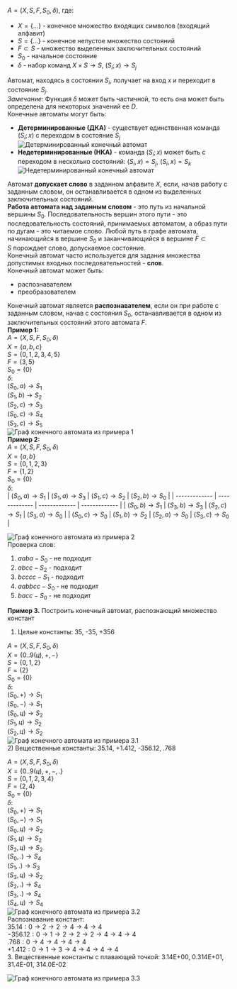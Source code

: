 $A=(X,S,F,S_0,δ)$, где:
- $X=\{...\}$ - конечное множество входящих символов (входящий алфавит)
- $S=\{...\}$ - конечное непустое множество состояний
- $F⊂S$ - множество выделенных заключительных состояний
- $S_0$ - начальное состояние
- $δ$ - набор команд $X \times S→S$, $(S_i;x)→S_j$
  
Автомат, находясь в состоянии $S_i$, получает на вход $x$ и переходит в состояние $S_j$.  
*Замечание:* Функция $δ$ может быть частичной, то есть она может быть определена для некоторых значений ее $D$.  
Конечные автоматы могут быть:
- **Детерминированные (ДКА)** - существует единственная команда $(S_i;x)$ с переходом в состояние $S_j$
	![Детерминированный конечный автомат](../Pictures/03_01.%20Детерминированный%20конечный%20автомат.png)
- **Недетерминированные (НКА)** - команда $(S_i;x)$ может быть с переходом в несколько состояний: $(S_i,x)=S_j$, $(S_i,x)=S_k$
	![Недетерминированный конечный автомат](../Pictures/03_02.%20Недетерминированный%20конечный%20автомат.png)
  
Автомат **допускает слово** в заданном алфавите $X$, если, начав работу с заданным словом, он останавливается в одном из выделенных заключительных состояний.  
**Работа автомата над заданным словом** - это путь из начальной вершины $S_0$. Последовательность вершин этого пути - это последовательность состояний, принимаемых автоматом, а образ пути по дугам - это читаемое слово. Любой путь в графе автомата, начинающийся в вершине $S_0$ и заканчивающийся в вершине $F⊂S$ порождает слово, допускаемое состояние.  
Конечный автомат часто используется для задания множества допустимых входных последовательностей - **слов**.  
Конечный автомат может быть:
- распознавателем
- преобразователем
  
Конечный автомат является **распознавателем**, если он при работе с заданным словом, начав с состояния $S_0$, останавливается в одном из заключительных состояний этого автомата $F$.  
**Пример 1:**  
$A=(X,S,F,S_0,δ)$  
$X=\{a,b,c\}$  
$S=\{0,1,2,3,4,5\}$  
$F=\{3,5\}$  
$S_0=\{0\}$  
$δ:$  
$(S_0,a)→S_1$  
$(S_1,b)→S_2$  
$(S_2,c)→S_3$  
$(S_0,c)→S_4$  
$(S_3,c)→S_5$  
![Граф конечного автомата из примера 1](../Pictures/03_03.%20Граф%20конечного%20автомата%20из%20примера%201.png)  
**Пример 2:**  
$A=(X,S,F,S_0,δ)$  
$X=\{a,b\}$  
$S=\{0,1,2,3\}$  
$F=\{1,2\}$  
$S_0=\{0\}$  
$δ:$  
| $(S_0,a)→S_1$ | $(S_1,a)→S_3$ | $(S_1,c)→S_2$ | $(S_2,b)→S_0$ |
| ------------- | ------------- | ------------- | ------------- |
| $(S_0,b)→S_1$ | $(S_3,b)→S_3$ | $(S_2,c)→S_1$ | $(S_3,a)→S_0$ |
| $(S_0,c)→S_0$ | $(S_1,b)→S_2$ | $(S_2,a)→S_0$ | $(S_3,c)→S_0$ |
  
![Граф конечного автомата из примера 2](../Pictures/03_04.%20Граф%20конечного%20автомата%20из%20примера%202.png)  
Проверка слов:  
1) $aaba - S_0$ - не подходит
2) $abcc - S_2$ - подходит
3) $bcccc - S_1$ - подходит
4) $aabbcc - S_0$ - не подходит
5) $bacc - S_0$ - не подходит
  
**Пример 3.** Построить конечный автомат, распознающий множество констант  
1) Целые константы: 35, -35, +356
  
$A=(X,S,F,S_0,δ)$  
$X=\{0..9 (ц), +, -\}$  
$S=\{0,1,2\}$  
$F=\{2\}$  
$S_0=\{0\}$  
$δ:$  
$(S_0,+)→S_1$  
$(S_0,-)→S_1$  
$(S_0,ц)→S_2$  
$(S_1,ц)→S_2$  
$(S_2,ц)→S_2$  
![Граф конечного автомата из примера 3.1](../Pictures/03_05.%20Граф%20конечного%20автомата%20из%20примера%203.1.png)  
2) Вещественные константы: 35.14, +1.412, -356.12, .768
  
$A=(X,S,F,S_0,δ)$  
$X=\{0..9 (ц), +, -, .\}$  
$S=\{0,1,2,3,4\}$  
$F=\{2,4\}$  
$S_0=\{0\}$  
$δ:$  
$(S_0,+)→S_1$  
$(S_0,-)→S_1$  
$(S_0,ц)→S_2$  
$(S_1,ц)→S_2$  
$(S_2,ц)→S_2$  
$(S_0,.)→S_4$  
$(S_1,.)→S_3$  
$(S_3,ц)→S_2$  
$(S_2,.)→S_4$  
$(S_3,.)→S_4$  
$(S_4,ц)→S_4$  
![Граф конечного автомата из примера 3.2](../Pictures/03_06.%20Граф%20конечного%20автомата%20из%20примера%203.2.png)  
Распознавание констант:  
$35.14: 0→2→2→4→4→4$  
$-356.12: 0→1→2→2→2→4→4→4$  
$.768: 0→4→4→4→4$  
$+1.412: 0→1→3→4→4→4→4$  
3. Вещественные константы с плавающей точкой: 3.14E+00, 0.314E+01, 31.4E-01, 314.0E-02
  
![Граф конечного автомата из примера 3.3](../Pictures/03_07.%20Граф%20конечного%20автомата%20из%20примера%203.3.png)  